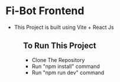 # Fi-Bot Frontend

<ul>
    <li>This Project is built using Vite + React Js</li>
<ul>

<h2> To Run This Project </h2>
<ul>
    <li>Clone The Repository</li>
    <li>Run "npm install" command</li>
    <li>Run "npm run dev" command</li>
<ul>

